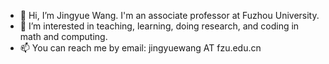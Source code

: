 - 👋 Hi, I’m Jingyue Wang. I'm an associate professor at Fuzhou University.
- 👀 I’m interested in teaching, learning, doing research, and coding in math and computing.
- 📫 You can reach me by email: jingyuewang AT fzu.edu.cn

<!---
jingyuewang/jingyuewang is a ✨ special ✨ repository because its `README.md` (this file) appears on your GitHub profile.
You can click the Preview link to take a look at your changes.
--->
